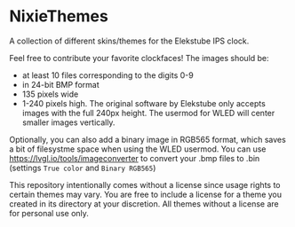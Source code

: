 # NixieThemes
A collection of different skins/themes for the Elekstube IPS clock. 

Feel free to contribute your favorite clockfaces!
The images should be:
- at least 10 files corresponding to the digits 0-9
- in 24-bit BMP format
- 135 pixels wide
- 1-240 pixels high. The original software by Elekstube only accepts images with the full 240px height. The usermod for WLED will center smaller images vertically.

Optionally, you can also add a binary image in RGB565 format, which saves a bit of filesystme space when using the WLED usermod.
You can use https://lvgl.io/tools/imageconverter to convert your .bmp files to .bin (settings `True color` and `Binary RGB565`)

This repository intentionally comes without a license since usage rights to certain themes may vary. You are free to include a license for a theme you created in its directory at your discretion. All themes without a license are for personal use only.

